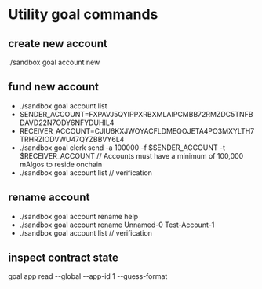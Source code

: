 # Utility goal commands

## create new account

./sandbox goal account new

## fund new account

- ./sandbox goal account list
- SENDER_ACCOUNT=FXPAVJ5QYIPPXRBXMLAIPCMBB72RMZDC5TNFBDAVD22N7ODY6NFYDUHIL4
- RECEIVER_ACCOUNT=CJIU6KXJWOYACFLDMEQOJETA4PO3MXYLTH7TRHRZIODVWU47QYZBBVY6L4
- ./sandbox goal clerk send -a 100000 -f $SENDER_ACCOUNT -t $RECEIVER_ACCOUNT // Accounts must have a minimum of 100,000 mAlgos to reside onchain
- ./sandbox goal account list // verification

## rename account

- ./sandbox goal account rename help
- ./sandbox goal account rename Unnamed-0 Test-Account-1
- ./sandbox goal account list // verification

## inspect contract state

goal app read --global --app-id 1 --guess-format
